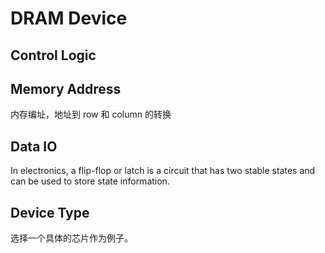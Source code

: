 # DRAM Device

## Control Logic

## Memory Address

内存编址，地址到 row 和 column 的转换

## Data IO

In electronics, a flip-flop or latch is a circuit that has two stable states and can be used to store state information. 


## Device Type

选择一个具体的芯片作为例子。
